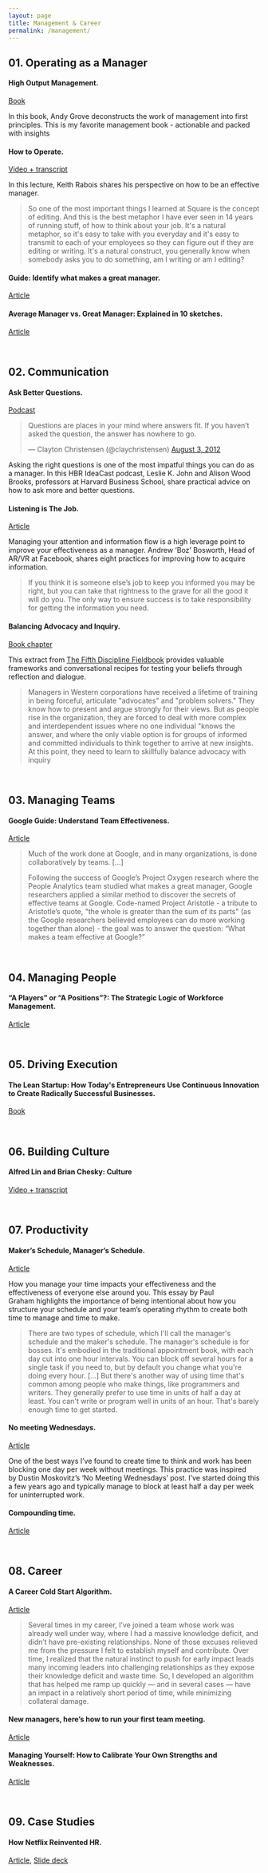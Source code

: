 ```yaml
---
layout: page
title: Management & Career
permalink: /management/
---
```


## 01. Operating as a Manager

#### High Output Management.

[Book](https://www.amazon.com/High-Output-Management-Andrew-Grove/dp/0679762884/)

In this book, Andy Grove deconstructs the work of management into first principles. This is my favorite management book - actionable and packed with insights

#### How to Operate.

[Video + transcript](https://startupclass.samaltman.com/courses/lec14/)

In this lecture, Keith Rabois shares his perspective on how to be an effective manager.

> So one of the most important things I learned at Square is the concept of editing. And this is the best metaphor I have ever seen in 14 years of running stuff, of how to think about your job. It's a natural metaphor, so it's easy to take with you everyday and it's easy to transmit to each of your employees so they can figure out if they are editing or writing. It's a natural construct, you generally know when somebody asks you to do something, am I writing or am I editing?

#### Guide: Identify what makes a great manager.

[Article](https://rework.withgoogle.com/guides/managers-identify-what-makes-a-great-manager/steps/introduction/)


#### Average Manager vs. Great Manager: Explained in 10 sketches.

[Article](https://medium.com/the-year-of-the-looking-glass/average-manager-vs-great-manager-cf8a2e30907d)

&nbsp;
## 02. Communication

#### Ask Better Questions.

[Podcast](https://hbr.org/podcast/2018/05/ask-better-questions)

<blockquote class="twitter-tweet"><p lang="en" dir="ltr">Questions are places in your mind where answers fit. If you haven’t asked the question, the answer has nowhere to go.</p>&mdash; Clayton Christensen (@claychristensen) <a href="https://twitter.com/claychristensen/status/231411154050748416?ref_src=twsrc%5Etfw">August 3, 2012</a></blockquote> <script async src="https://platform.twitter.com/widgets.js" charset="utf-8"></script>

Asking the right questions is one of the most impatful things you can do as a manager. In this HBR IdeaCast podcast, Leslie K. John and Alison Wood Brooks, professors at Harvard Business School, share practical advice on how to ask more and better questions.

#### Listening is The Job.

[Article](https://boz.com/articles/listening-is-the-job)

Managing your attention and information flow is a high leverage point to improve your effectiveness as a manager. Andrew ‘Boz’ Bosworth, Head of AR/VR at Facebook, shares eight practices for improving how to acquire information.

> If you think it is someone else’s job to keep you informed you may be right, but you can take that rightness to the grave for all the good it will do you. The only way to ensure success is to take responsibility for getting the information you need.

#### Balancing Advocacy and Inquiry.

[Book chapter](https://canvas.uw.edu/courses/919517/files/28649119/download?wrap=1)

This extract from [The Fifth Discipline Fieldbook](https://www.penguinrandomhouse.com/books/163985/the-fifth-discipline-fieldbook-by-peter-m-senge/) provides valuable frameworks and conversational recipes for testing your beliefs through reflection and dialogue.

> Managers in Western corporations have received a lifetime of training in being forceful, articulate "advocates" and "problem solvers." They know how to present and argue strongly for their views. But as people rise in the organization, they are forced to deal with more complex and interdependent issues where no one individual "knows the answer, and where the only viable option is for groups of informed and committed individuals to think together to arrive at new insights. At this point, they need to learn to skillfully balance advocacy with inquiry

&nbsp;
## 03. Managing Teams

#### Google Guide: Understand Team Effectiveness.

[Article](https://rework.withgoogle.com/guides/understanding-team-effectiveness/steps/introduction/)

> Much of the work done at Google, and in many organizations, is done collaboratively by teams. [...]
>
> Following the success of Google’s Project Oxygen research where the People Analytics team studied what makes a great manager, Google researchers applied a similar method to discover the secrets of effective teams at Google. Code-named Project Aristotle - a tribute to Aristotle’s quote, "the whole is greater than the sum of its parts" (as the Google researchers believed employees can do more working together than alone) - the goal was to answer the question: “What makes a team effective at Google?”

&nbsp;
## 04. Managing People

#### “A Players” or “A Positions”?: The Strategic Logic of Workforce Management.

[Article](https://hbr.org/2005/12/a-players-or-a-positions-the-strategic-logic-of-workforce-management)

&nbsp;
## 05. Driving Execution

#### The Lean Startup: How Today's Entrepreneurs Use Continuous Innovation to Create Radically Successful Businesses.

[Book](http://theleanstartup.com/book)

&nbsp;
## 06. Building Culture

#### Alfred Lin and Brian Chesky: Culture

[Video + transcript](https://startupclass.samaltman.com/courses/lec10/)

&nbsp;
## 07. Productivity

#### Maker’s Schedule, Manager’s Schedule.

[Article](http://www.paulgraham.com/makersschedule.html)

How you manage your time impacts your effectiveness and the effectiveness of everyone else around you. This essay by Paul Graham highlights the importance of being intentional about how you structure your schedule and your team’s operating rhythm to create both time to manage and time to make.

> There are two types of schedule, which I'll call the manager's schedule and the maker's schedule. The manager's schedule is for bosses. It's embodied in the traditional appointment book, with each day cut into one hour intervals. You can block off several hours for a single task if you need to, but by default you change what you're doing every hour. […] But there's another way of using time that's common among people who make things, like programmers and writers. They generally prefer to use time in units of half a day at least. You can't write or program well in units of an hour. That's barely enough time to get started.

#### No meeting Wednesdays.

[Article](https://blog.asana.com/2013/02/no-meeting-wednesdays/)

One of the best ways I’ve found to create time to think and work has been blocking one day per week without meetings. This practice was inspired by Dustin Moskovitz’s ‘No Meeting Wednesdays’ post. I’ve started doing this a few years ago and typically manage to block at least half a day per week for uninterrupted work.

#### Compounding time.

[Article](https://m.signalvnoise.com/compounding-time/)

&nbsp;
## 08. Career

#### A Career Cold Start Algorithm.

[Article](https://boz.com/articles/career-cold-start)

> Several times in my career, I’ve joined a team whose work was already well under way, where I had a massive knowledge deficit, and didn’t have pre-existing relationships. None of those excuses relieved me from the pressure I felt to establish myself and contribute. Over time, I realized that the natural instinct to push for early impact leads many incoming leaders into challenging relationships as they expose their knowledge deficit and waste time. So, I developed an algorithm that has helped me ramp up quickly — and in several cases — have an impact in a relatively short period of time, while minimizing collateral damage.

#### New managers, here’s how to run your first team meeting.

[Article](https://knowyourteam.com/blog/2018/10/12/new-managers-heres-how-to-run-your-first-team-meeting/)

#### Managing Yourself: How to Calibrate Your Own Strengths and Weaknesses.

[Article](https://medium.com/better-humans/managing-yourself-how-to-calibrate-your-own-strengths-and-weaknesses-bd5a88f7121f)


&nbsp;
## 09. Case Studies

#### How Netflix Reinvented HR.
[Article](https://hbr.org/2014/01/how-netflix-reinvented-hr), [Slide deck](https://www.slideshare.net/nolensan/netflixorganizationalculture-131001173045phpapp02)
